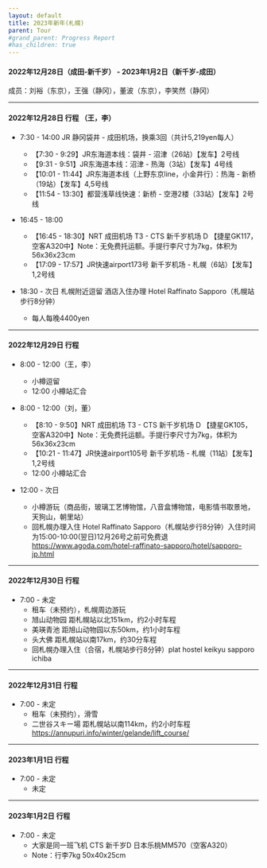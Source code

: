 ```yaml
---
layout: default
title: 2023年新年(札幌)
parent: Tour
#grand_parent: Progress Report
#has_children: true
---
```

#### 2022年12月28日（成田-新千岁） -  2023年1月2日（新千岁-成田）
成员：刘裕（东京），王强（静冈），董波（东京），李笑然（静冈）

--- 
#### 2022年12月28日 行程 （王，李）

* 7:30 - 14:00
    JR 静冈袋井 - 成田机场，换乘3回（共计5,219yen每人）
    * 【7:30 - 9:29】JR东海道本线：袋井 - 沼津（26站）【发车】2号线
    * 【9:31 - 9:51】JR东海道本线：沼津 - 热海（3站）【发车】4号线
    * 【10:01 - 11:44】JR东海道本线（上野东京line，小金井行）：热海 - 新桥（19站）【发车】4,5号线
    * 【11:54 - 13:30】都营浅草线快速：新桥 - 空港2楼（33站）【发车】2号线

* 16:45 - 18:00
    * 【16:45 - 18:30】NRT 成田机场 T3 - CTS 新千岁机场 D 【捷星GK117，空客A320中】Note：无免费托运额。手提行李尺寸为7kg，体积为56x36x23cm
    * 【17:09 - 17:57】JR快速airport173号 新千岁机场 - 札幌（6站）【发车】1,2号线

* 18:30 - 次日
    札幌附近逗留
    酒店入住办理 Hotel Raffinato Sapporo（札幌站步行8分钟）
    * 每人每晚4400yen
---
#### 2022年12月29日 行程 

* 8:00 - 12:00（王，李）
    * 小樽逗留
    * 12:00 小樽站汇合
 
* 8:00 - 12:00（刘，董）
    * 【8:10 - 9:50】NRT 成田机场 T3 - CTS 新千岁机场 D 【捷星GK105，空客A320中】Note：无免费托运额。手提行李尺寸为7kg，体积为56x36x23cm
    * 【10:21 - 11:47】JR快速airport105号 新千岁机场 - 札幌（11站）【发车】1,2号线
    * 12:00 小樽站汇合

* 12:00 - 次日
    * 小樽游玩（商品街，玻璃工艺博物馆，八音盒博物馆，电影情书取景地，天狗山，朝里站）
    * 回札幌办理入住 Hotel Raffinato Sapporo（札幌站步行8分钟）入住时间为15:00-10:00(翌日)12月26号之前可免费退 https://www.agoda.com/hotel-raffinato-sapporo/hotel/sapporo-jp.html 
  
--- 
#### 2022年12月30日 行程
* 7:00 - 未定
    * 租车（未预约），札幌周边游玩
    * 旭山动物园 距札幌站以北151km，约2小时车程
    * 美瑛青池 距旭山动物园以东50km，约1小时车程
    * 头大佛 距札幌站以南17km，约30分车程
    * 回札幌办理入住（合宿，札幌站步行8分钟）plat hostel keikyu sapporo ichiba
--- 
#### 2022年12月31日 行程
* 7:00 - 未定
    * 租车（未预约），滑雪
    * 二世谷スキー場 距札幌站以南114km，约2小时车程 https://annupuri.info/winter/gelande/lift_course/
--- 
#### 2023年1月1日 行程
* 7:00 - 未定
    * 未定 
--- 
#### 2023年1月2日 行程
* 7:00 - 未定
    * 大家是同一班飞机 CTS 新千岁D 日本乐桃MM570（空客A320）
    * Note：行李7kg 50x40x25cm 